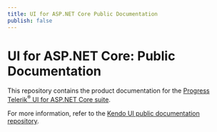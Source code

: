 ```yaml
---
title: UI for ASP.NET Core Public Documentation
publish: false
---
```


# UI for ASP.NET Core: Public Documentation

This repository contains the product documentation for the [Progress Telerik<sup>®</sup> UI for ASP.NET Core suite](http://docs.telerik.com/aspnet-core/introduction).

For more information, refer to the [Kendo UI public documentation repository](https://github.com/telerik/kendo-ui-core/blob/production/docs/README.md).
